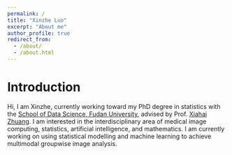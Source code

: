 ```yaml
---
permalink: /
title: "Xinzhe Luo"
excerpt: "About me"
author_profile: true
redirect_from: 
  - /about/
  - /about.html
---
```


# Introduction

Hi, I am Xinzhe, currently working toward my PhD degree in statistics with the [School of Data Science, Fudan University](https://sds.fudan.edu.cn/), advised by Prof. [Xiahai Zhuang](https://zmiclab.github.io/zxh/). I am interested in the interdisciplinary area of medical image computing, statistics, artificial intelligence, and mathematics. I am currently working on using statistical modelling and machine learning to achieve multimodal groupwise image analysis.

